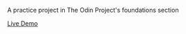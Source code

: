 A practice project in The Odin Project's foundations section

[Live Demo](https://jokieh.github.io/Calculator)
